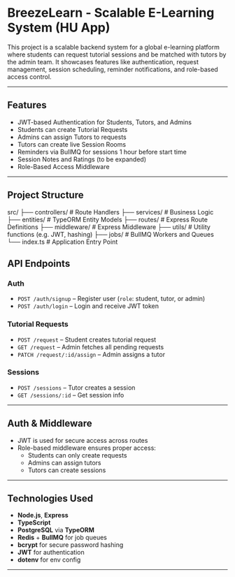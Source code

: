 # BreezeLearn - Scalable E-Learning System (HU App)

This project is a scalable backend system for a global e-learning platform where students can request tutorial sessions and be matched with tutors by the admin team. It showcases features like authentication, request management, session scheduling, reminder notifications, and role-based access control.

---

## Features

- JWT-based Authentication for Students, Tutors, and Admins
- Students can create Tutorial Requests
- Admins can assign Tutors to requests
- Tutors can create live Session Rooms
- Reminders via BullMQ for sessions 1 hour before start time
- Session Notes and Ratings (to be expanded)
- Role-Based Access Middleware

---

## Project Structure

src/
├── controllers/ # Route Handlers
├── services/ # Business Logic
├── entities/ # TypeORM Entity Models
├── routes/ # Express Route Definitions
├── middleware/ # Express Middleware
├── utils/ # Utility functions (e.g. JWT, hashing)
├── jobs/ # BullMQ Workers and Queues
└── index.ts # Application Entry Point

## API Endpoints

### Auth

- `POST /auth/signup` – Register user (`role`: student, tutor, or admin)
- `POST /auth/login` – Login and receive JWT token

### Tutorial Requests

- `POST /request` – Student creates tutorial request
- `GET /request` – Admin fetches all pending requests
- `PATCH /request/:id/assign` – Admin assigns a tutor

### Sessions

- `POST /sessions` – Tutor creates a session
- `GET /sessions/:id` – Get session info

---

## Auth & Middleware

- JWT is used for secure access across routes
- Role-based middleware ensures proper access:
  - Students can only create requests
  - Admins can assign tutors
  - Tutors can create sessions

---

## Technologies Used

- **Node.js**, **Express**
- **TypeScript**
- **PostgreSQL** via **TypeORM**
- **Redis** + **BullMQ** for job queues
- **bcrypt** for secure password hashing
- **JWT** for authentication
- **dotenv** for env config

---

```

```
